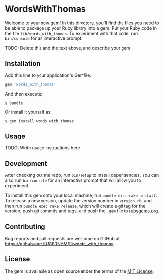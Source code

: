 # WordsWithThomas

Welcome to your new gem! In this directory, you'll find the files you need to be able to package up your Ruby library into a gem. Put your Ruby code in the file `lib/words_with_thomas`. To experiment with that code, run `bin/console` for an interactive prompt.

TODO: Delete this and the text above, and describe your gem

## Installation

Add this line to your application's Gemfile:

```ruby
gem 'words_with_thomas'
```

And then execute:

    $ bundle

Or install it yourself as:

    $ gem install words_with_thomas

## Usage

TODO: Write usage instructions here

## Development

After checking out the repo, run `bin/setup` to install dependencies. You can also run `bin/console` for an interactive prompt that will allow you to experiment.

To install this gem onto your local machine, run `bundle exec rake install`. To release a new version, update the version number in `version.rb`, and then run `bundle exec rake release`, which will create a git tag for the version, push git commits and tags, and push the `.gem` file to [rubygems.org](https://rubygems.org).

## Contributing

Bug reports and pull requests are welcome on GitHub at https://github.com/[USERNAME]/words_with_thomas.

## License

The gem is available as open source under the terms of the [MIT License](https://opensource.org/licenses/MIT).
